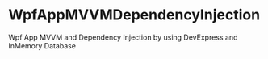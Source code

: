 # WpfAppMVVMDependencyInjection
Wpf App MVVM and Dependency Injection by using DevExpress and InMemory Database
